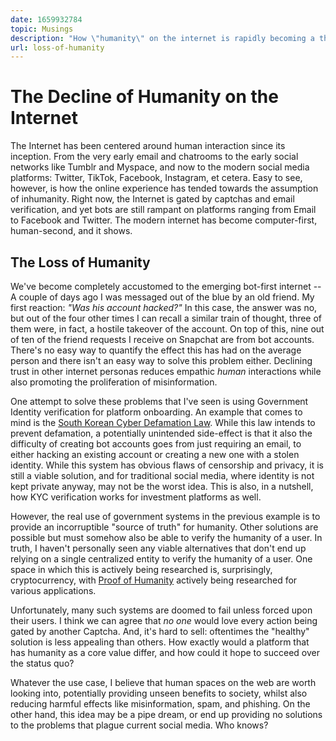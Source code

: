 ```yaml
---
date: 1659932784
topic: Musings
description: "How \"humanity\" on the internet is rapidly becoming a thing of the past, and what it means for the future of online interaction."
url: loss-of-humanity
---
```

# The Decline of Humanity on the Internet
The Internet has been centered around human interaction since its inception. From the very early email and chatrooms to the early social networks like Tumblr and Myspace, and now to the modern social media platforms: Twitter, TikTok, Facebook, Instagram, et cetera. Easy to see, however, is how the online experience has tended towards the assumption of inhumanity. Right now, the Internet is gated by captchas and email verification, and yet bots are still rampant on platforms ranging from Email to Facebook and Twitter. The modern internet has become computer-first, human-second, and it shows.

## The Loss of Humanity
We've become completely accustomed to the emerging bot-first internet -- A couple of days ago I was messaged out of the blue by an old friend. My first reaction: *"Was his account hacked?"* In this case, the answer was no, but out of the four other times I can recall a similar train of thought, three of them were, in fact, a hostile takeover of the account. On top of this, nine out of ten of the friend requests I receive on Snapchat are from bot accounts. There's no easy way to quantify the effect this has had on the average person and there isn't an easy way to solve this problem either. Declining trust in other internet personas reduces empathic *human* interactions while also promoting the proliferation of misinformation.

One attempt to solve these problems that I've seen is using Government Identity verification for platform onboarding. An example that comes to mind is the [South Korean Cyber Defamation Law](https://en.wikipedia.org/wiki/South_Korean_cyber_defamation_law). While this law intends to prevent defamation, a potentially unintended side-effect is that it also the difficulty of creating bot accounts goes from just requiring an email, to either hacking an existing account or creating a new one with a stolen identity. While this system has obvious flaws of censorship and privacy, it is still a viable solution, and for traditional social media, where identity is not kept private anyway, may not be the worst idea. This is also, in a nutshell, how KYC verification works for investment platforms as well.  

However, the real use of government systems in the previous example is to provide an incorruptible "source of truth" for humanity. Other solutions are possible but must somehow also be able to verify the humanity of a user. In truth, I haven't personally seen any viable alternatives that don't end up relying on a single centralized entity to verify the humanity of a user. One space in which this is actively being researched is, surprisingly, cryptocurrency, with [Proof of Humanity](https://www.proofofhumanity.id/) actively being researched for various applications.  

Unfortunately, many such systems are doomed to fail unless forced upon their users. I think we can agree that *no one* would love every action being gated by another Captcha. And, it's hard to sell: oftentimes the "healthy" solution is less appealing than others. How exactly would a platform that has humanity as a core value differ, and how could it hope to succeed over the status quo?

Whatever the use case, I believe that human spaces on the web are worth looking into, potentially providing unseen benefits to society, whilst also reducing harmful effects like misinformation, spam, and phishing. On the other hand, this idea may be a pipe dream, or end up providing no solutions to the problems that plague current social media. Who knows?